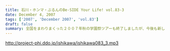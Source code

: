 ```yaml
---
title: 石川・ホンマ・ぶるんのBe-SIDE Your Life! vol.83-3
date: December 4, 2007
tags: ['2007', 'December 2007', 'vol.83']
draft: false
summary: 全国をまわりまくった２００７年秋の学園祭ツアーも終了しましたが、今後も新しく転がっていきますのでどうぞよろしくです。それからこちらの配信分でも言っておりますが、ビーサイと面白いことがしたいアナタはメール下さいな。待っております・・・NAMAE
---
```


http://project-phi.ddo.jp/ishikawa/ishikawa083_3.mp3